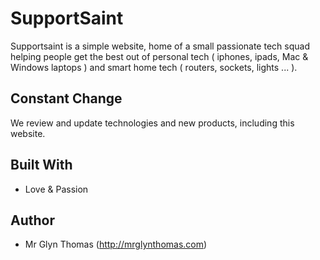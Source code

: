 
# SupportSaint

Supportsaint is a simple website, home of a small passionate tech squad helping people get the best out of personal tech ( iphones, ipads, Mac & Windows laptops ) and smart home tech ( routers, sockets, lights ... ).

## Constant Change

We review and update technologies and new products, including this website.

## Built With

* Love & Passion

## Author

* Mr Glyn Thomas (http://mrglynthomas.com)
